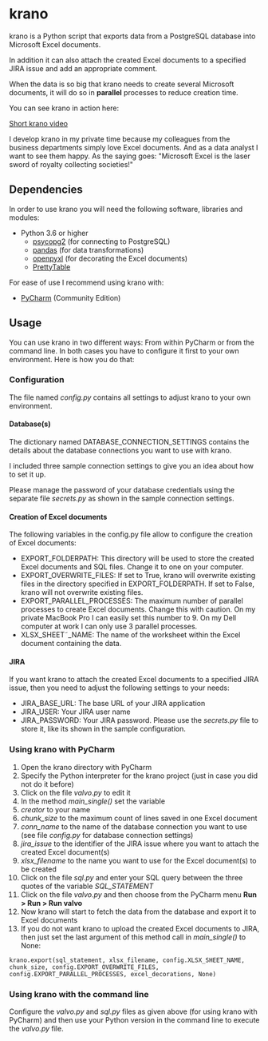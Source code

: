 # krano
krano is a Python script that exports data from a PostgreSQL database into Microsoft Excel documents.

In addition it can also attach the created Excel documents to a specified JIRA issue and add an appropriate comment.

When the data is so big that krano needs to create several Microsoft documents, it will do so in **parallel** processes to reduce creation time.

You can see krano in action here:

[Short krano video](https://twitter.com/applescripter/status/1118601160263372802)

I develop krano in my private time because my colleagues from the business departments simply love Excel documents. And as a data analyst I want to see them happy. As the saying goes: "Microsoft Excel is the laser sword of royalty collecting societies!"

## Dependencies
In order to use krano you will need the following software, libraries and modules:

* Python 3.6 or higher
	* [psycopg2](http://initd.org/psycopg/) (for connecting to PostgreSQL)
	* [pandas](https://pandas.pydata.org) (for data transformations)
	* [openpyxl](https://openpyxl.readthedocs.io/en/stable/) (for decorating the Excel documents)
	* [PrettyTable](http://zetcode.com/python/prettytable/)

For ease of use I recommend using krano with:

* [PyCharm](https://www.jetbrains.com/pycharm/download/) (Community Edition)


## Usage
You can use krano in two different ways: From within PyCharm or from the command line. In both cases you have to configure it first to your own environment. Here is how you do that:

### Configuration
The file named *config.py* contains all settings to adjust krano to your own environment.
#### Database(s)
The dictionary named DATABASE\_CONNECTION\_SETTINGS contains the details about the database connections you want to use with krano. 

I included three sample connection settings to give you an idea about how to set it up.

Please manage the password of your database credentials using the separate file *secrets.py* as shown in the sample connection settings.

#### Creation of Excel documents
The following variables in the config.py file allow to configure the creation of Excel documents:

* EXPORT\_FOLDERPATH: This directory will be used to store the created Excel documents and SQL files. Change it to one on your computer.
* EXPORT\_OVERWRITE\_FILES: If set to True, krano will overwrite existing files in the directory specified in EXPORT\_FOLDERPATH. If set to False, krano will not overwrite existing files.
* EXPORT\_PARALLEL\_PROCESSES: The maximum number of parallel processes to create Excel documents. Change this with caution. On my private MacBook Pro I can easily set this number to 9. On my Dell computer at work I can only use 3 parallel processes.
* XLSX\_SHEET˜_NAME: The name of the worksheet within the Excel document containing the data.

#### JIRA
If you want krano to attach the created Excel documents to a specified JIRA issue, then you need to adjust the following settings to your needs:

* JIRA\_BASE\_URL: The base URL of your JIRA application
* JIRA\_USER: Your JIRA user name
* JIRA\_PASSWORD: Your JIRA password. Please use the *secrets.py* file to store it, like its shown in the sample configuration.

### Using krano with PyCharm

1. Open the krano directory with PyCharm
2. Specify the Python interpreter for the krano project (just in case you did not do it before)
3. Click on the file *valvo.py* to edit it
4. In the method *main\_single()* set the variable
5. *creator* to your name
6. *chunk_size* to the maximum count of lines saved in one Excel document
7. *conn_name* to the name of the database connection you want to use (see file *config.py* for database connection settings)
8. *jira_issue* to the identifier of the JIRA issue where you want to attach the created Excel document(s)
9. *xlsx_filename* to the name you want to use for the Excel document(s) to be created
10. Click on the file *sql.py* and enter your SQL query between the three quotes of the variable *SQL\_STATEMENT*
11. Click on the file *valvo.py* and then choose from the PyCharm menu **Run > Run > Run valvo**
12. Now krano will start to fetch the data from the database and export it to Excel documents
13. If you do not want krano to upload the created Excel documents to JIRA, then just set the last argument of this method call in *main_single()* to None:

`krano.export(sql_statement, xlsx_filename, config.XLSX_SHEET_NAME, chunk_size, config.EXPORT_OVERWRITE_FILES, config.EXPORT_PARALLEL_PROCESSES, excel_decorations, None)`

### Using krano with the command line
Configure the *valvo.py* and *sql.py* files as given above (for using krano with PyCharm) and then use your Python version in the command line to execute the *valvo.py* file.
